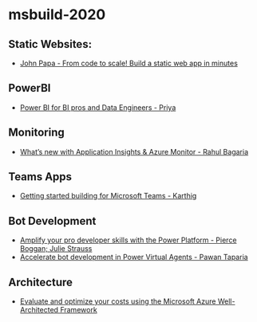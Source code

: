 # msbuild-2020

## Static Websites:

  - [John Papa - From code to scale! Build a static web app in minutes
](https://mybuild.microsoft.com/sessions/898230c4-1350-4fc6-acba-6baf1a58d76a?source=sessions)


## PowerBI

  - [Power BI for BI pros and Data Engineers - Priya](https://mybuild.microsoft.com/sessions/01012992-b313-4934-8b38-46478e21f288?source=sessions)


## Monitoring

  - [What’s new with Application Insights & Azure Monitor - Rahul Bagaria](https://mybuild.microsoft.com/sessions/548ab699-2901-4d9c-9b05-63529aae3672?source=sessions)
  
  
## Teams Apps

  - [Getting started building for Microsoft Teams - Karthig](https://mybuild.microsoft.com/sessions/5cbe16a7-dab5-49bd-aa7e-fba02a7baf2c?source=sessions)
  


## Bot Development

- [Amplify your pro developer skills with the Power Platform - Pierce Boggan; Julie Strauss](https://mybuild.microsoft.com/sessions/41900629-559a-4fdb-94b6-fc572bebe2c8?source=sessions)
- [Accelerate bot development in Power Virtual Agents - Pawan Taparia](https://mybuild.microsoft.com/sessions/215efc93-ec63-4bb1-91af-aef545af6b4b?source=sessions)


## Architecture

- [Evaluate and optimize your costs using the Microsoft Azure Well-Architected Framework](https://mybuild.microsoft.com/sessions/b67995f4-1979-4851-81ff-7abb2a5ad880?source=sessions)
